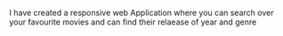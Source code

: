 I have created a responsive web Application where you can search over your favourite movies and can find their relaease of year and genre
